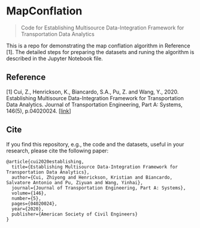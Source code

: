 # MapConflation
> Code for Establishing Multisource Data-Integration Framework for Transportation Data Analytics

This is a repo for demonstrating the map conflation algorithm in Reference [1]. The detailed steps for preparing the datasets and runing the algorithm is described in the Jupyter Notebook file.

## Reference
[1] Cui, Z., Henrickson, K., Biancardo, S.A., Pu, Z. and Wang, Y., 2020. Establishing Multisource Data-Integration Framework for Transportation Data Analytics. Journal of Transportation Engineering, Part A: Systems, 146(5), p.04020024. \[[link](https://ascelibrary.org/doi/full/10.1061/JTEPBS.0000331)\]

## Cite
If you find this repository, e.g., the code and the datasets, useful in your research, please cite the following paper:
```
@article{cui2020establishing,
  title={Establishing Multisource Data-Integration Framework for Transportation Data Analytics},
  author={Cui, Zhiyong and Henrickson, Kristian and Biancardo, Salvatore Antonio and Pu, Ziyuan and Wang, Yinhai},
  journal={Journal of Transportation Engineering, Part A: Systems},
  volume={146},
  number={5},
  pages={04020024},
  year={2020},
  publisher={American Society of Civil Engineers}
}
```
